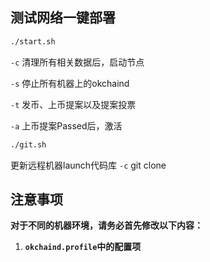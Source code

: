 
## 测试网络一键部署

```sh
./start.sh
```
`-c` 清理所有相关数据后，启动节点

`-s` 停止所有机器上的okchaind

`-t` 发币、上币提案以及提案投票

`-a` 上币提案Passed后，激活

```sh
./git.sh
```
更新远程机器launch代码库
`-c` git clone

## 注意事项

**对于不同的机器环境，请务必首先修改以下内容：**
1. **`okchaind.profile`中的配置项**
